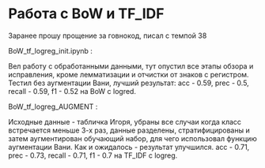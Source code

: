 # Работа с BoW и TF_IDF 

Заранее прошу прощение за говнокод,  писал с темпой 38

BoW_tf_logreg_init.ipynb :

Вел работу с обработанными данными, тут опустил все этапы обзора и исправления, кроме лемматизации и отчистки от знаков с регистром. Тестил без аугментации Вани, лучший результат: acc - 0.59, prec - 0.5, recall - 0.59, f1 - 0.52 на BoW с logred.

BoW_tf_logreg_AUGMENT :

Исходные данные - табличка Игоря, убраны все случаи когда класс встречается меньше 3-х раз, данные разделены, стратифицированы и затем аугментирован обучающий набор, для чего использовал функцию аугментации Вани. Как и ожидалось - результат улучшился. acc - 0.71, prec - 0.73, recall - 0.71, f1 - 0.7 на TF_IDF с logreg.

